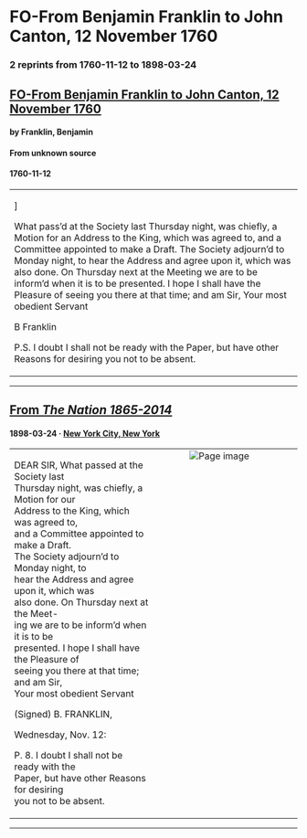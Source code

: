 
# FO-From Benjamin Franklin to John Canton, 12 November 1760

### 2 reprints from 1760-11-12 to 1898-03-24

## [FO-From Benjamin Franklin to John Canton, 12 November 1760](https://founders.archives.gov/documents/Franklin/01-09-02-0074)

#### by Franklin, Benjamin

#### From unknown source

#### 1760-11-12

<table style="width: 100%;"><tr><td style="width: 50%">

]  
  
What pass’d at the Society last Thursday night, was chiefly, a Motion for an Address to the King, which was agreed to, and a Committee appointed to make a Draft. The Society adjourn’d to Monday night, to hear the Address and agree upon it, which was also done. On Thursday next at the Meeting we are to be inform’d when it is to be presented. I hope I shall have the Pleasure of seeing you there at that time; and am Sir, Your most obedient Servant  
  
B Franklin  
  
P.S. I doubt I shall not be ready with the Paper, but have other Reasons for desiring you not to be absent.
</td></tr></table>

---

## [From _The Nation 1865-2014_](https://archive.org/details/sim_nation_1898-03-24_66_1708/page/n13/mode/1up?view=theater)

#### 1898-03-24 &middot; [New York City, New York](http://dbpedia.org/resource/New_York_City)

<table style="width: 100%;"><tr><td style="width: 50%">

  
DEAR SIR, What passed at the Society last  
Thursday night, was chiefly, a Motion for our  
Address to the King, which was agreed to,  
and a Committee appointed to make a Draft.  
The Society adjourn’d to Monday night, to  
hear the Address and agree upon it, which was  
also done. On Thursday next at the Meet-  
ing we are to be inform’d when it is to be  
presented. I hope I shall have the Pleasure of  
seeing you there at that time; and am Sir,  
Your most obedient Servant  
  
(Signed) B. FRANKLIN,  
  
Wednesday, Nov. 12:  
  
P. 8. I doubt I shall not be ready with the  
Paper, but have other Reasons for desiring  
you not to be absent.
</td><td style="width: 50%; max-height: 75%; margin: auto; display: block;">
<img alt="Page image" src="https://iiif.archive.org/iiif/sim_nation_1898-03-24_66_1708&#0036;13/pct:15.688913,38.766077,23.062433,13.866559/600,/0/default.jpg"/>
</td>
</tr></table>

---

